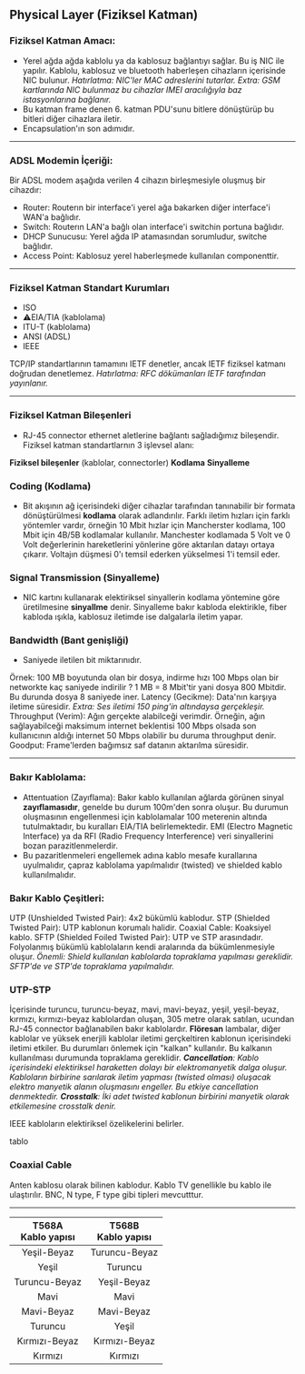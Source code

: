 ## Physical Layer (Fiziksel Katman) 

### Fiziksel Katman Amacı:
- Yerel ağda ağda kablolu ya da kablosuz bağlantıyı sağlar. Bu iş NIC ile yapılır. Kablolu, kablosuz  ve bluetooth haberleşen cihazların içerisinde NIC bulunur.
*Hatırlatma: NIC'ler MAC adreslerini tutarlar.*
*Extra: GSM kartlarında NIC bulunmaz bu cihazlar IMEI aracılığıyla baz istasyonlarına bağlanır.*
- Bu katman frame denen 6. katman PDU'sunu bitlere dönüştürüp bu bitleri diğer cihazlara iletir.
- Encapsulation'ın son adımıdır.
***
### ADSL Modemin İçeriği:
Bir ADSL modem aşağıda verilen 4 cihazın birleşmesiyle oluşmuş bir cihazdır:
- Router: Routerın bir interface'i yerel ağa bakarken diğer interface'i WAN'a bağlıdır.
- Switch: Routerın LAN'a bağlı olan interface'i switchin portuna bağlıdır.
- DHCP Sunucusu: Yerel ağda IP atamasından sorumludur, switche bağlıdır.
- Access Point: Kablosuz yerel haberleşmede kullanılan componenttir.
***
### Fiziksel Katman Standart Kurumları
- ISO
- ⚠️EIA/TIA (kablolama)
- ITU-T (kablolama)
- ANSI (ADSL)
- IEEE 

TCP/IP standartlarının tamamını IETF denetler, ancak IETF fiziksel katmanı doğrudan denetlemez.
*Hatırlatma: RFC dökümanları IETF tarafından yayınlanır.*
***
### Fiziksel Katman Bileşenleri
- RJ-45 connector ethernet aletlerine bağlantı sağladığımız bileşendir. Fiziksel katman standartlarnın 3 işlevsel alanı:

**Fiziksel bileşenler** (kablolar, connectorler)
**Kodlama**
**Sinyalleme** 

### Coding (Kodlama) 
- Bit akışının ağ içerisindeki diğer cihazlar tarafından tanınabilir bir formata dönüştürülmesi **kodlama** olarak adlandırılır. Farklı iletim hızları için farklı yöntemler vardır, örneğin 10 Mbit hızlar için Mancherster kodlama, 100 Mbit için 4B/5B kodlamalar kullanılır.
Manchester kodlamada 5 Volt ve 0 Volt değerlerinin hareketlerini yönlerine göre aktarılan datayı ortaya çıkarır. Voltajın düşmesi 0'ı temsil ederken yükselmesi 1'i temsil eder.
### Signal Transmission (Sinyalleme)
- NIC kartını kullanarak elektiriksel sinyallerin kodlama yöntemine göre üretilmesine **sinyallme** denir. Sinyalleme bakır kabloda elektirikle, fiber kabloda ışıkla, kablosuz iletimde ise dalgalarla iletim yapar.

### Bandwidth (Bant genişliği)
- Saniyede iletilen bit miktarınıdır. 

Örnek: 100 MB boyutunda olan bir dosya, indirme hızı 100 Mbps olan bir networkte kaç saniyede indirilir ?
1 MB = 8 Mbit'tir yani dosya 800 Mbitdir. Bu durunda dosya 8 saniyede iner.
Latency (Gecikme): Data'nın karşıya iletime süresidir.
*Extra: Ses iletimi 150 ping'in altındaysa gerçekleşir.*
Throughput (Verim): Ağın gerçekte alabilceği verimdir. Örneğin, ağın sağlayabilceği maksimum internet beklentisi 100 Mbps olsada son kullanıcının aldığı internet 50 Mbps olabilir bu duruma throughput denir. 
Goodput: Frame'lerden bağımsız saf datanın aktarılma süresidir.
***
### Bakır Kablolama:
- Attentuation (Zayıflama): Bakır kablo kullanılan ağlarda görünen sinyal **zayıflamasıdır**, genelde bu durum 100m'den sonra oluşur. Bu durumun oluşmasının engellenmesi için kablolamalar 100 meterenin altında tutulmaktadır, bu kuralları EIA/TIA belirlemektedir. EMI (Electro Magnetic Interface) ya da RFI (Radio Frequency Interference) veri sinyallerini bozan parazitlenmelerdir.
- Bu pazaritlenmeleri engellemek adına kablo mesafe kurallarına uyulmalıdır, çapraz kablolama yapılmalıdır (twisted) ve shielded kablo kullanılmalıdır.
### Bakır Kablo Çeşitleri:
UTP (Unshielded Twisted Pair): 4x2 bükümlü kablodur.
STP (Shielded Twisted Pair): UTP kablonun korumalı halidir. 
Coaxial Cable: Koaksiyel kablo.
SFTP (Shielded Foiled Twisted Pair): UTP ve STP arasındadır. Folyolanmış bükümlü kablolaların kendi aralarında da bükümlenmesiyle oluşur. 
*Önemli: Shield kullanılan kablolarda topraklama yapılması gereklidir. SFTP'de ve STP'de topraklama yapılmalıdır.* 
### UTP-STP
İçerisinde turuncu, turuncu-beyaz, mavi, mavi-beyaz, yeşil, yeşil-beyaz, kırmızı, kırmızı-beyaz kablolardan oluşan, 305 metre olarak satılan, ucundan RJ-45 connector bağlanabilen bakır kablolardır. **Flöresan** lambalar, diğer kablolar ve  yüksek enerjili kablolar iletimi gerçkeltiren kablonun içerisindeki iletimi etkiler. Bu durumları önlemek için "kalkan" kullanılır. Bu kalkanın kullanılması durumunda topraklama gereklidir.
***Cancellation**: Kablo içerisindeki elektiriksel haraketten dolayı bir elektromanyetik dalga oluşur. Kabloların birbirine sarılarak iletim yapması (twisted olması) oluşacak elektro manyetik alanın oluşmasını engeller. Bu etkiye cancellation denmektedir.*
***Crosstalk**: İki adet twisted kablonun birbirini manyetik olarak etkilemesine crosstalk denir.*

IEEE kabloların elektiriksel özelikelerini belirler.

tablo

### Coaxial Cable
Anten kablosu olarak bilinen kablodur. Kablo TV genellikle bu kablo ile ulaştırılır. BNC, N type, F type gibi tipleri mevcutttur.


***
| T568A<br>Kablo yapısı 	| T568B<br>Kablo yapısı 	|
|:---------------------:	|:---------------------:	|
|      Yeşil-Beyaz      	|     Turuncu-Beyaz     	|
|         Yeşil         	|        Turuncu        	|
|     Turuncu-Beyaz     	|      Yeşil-Beyaz      	|
|          Mavi         	|          Mavi         	|
|       Mavi-Beyaz      	|       Mavi-Beyaz      	|
|        Turuncu        	|         Yeşil         	|
|     Kırmızı-Beyaz     	|     Kırmızı-Beyaz     	|
|        Kırmızı        	|        Kırmızı        	|



